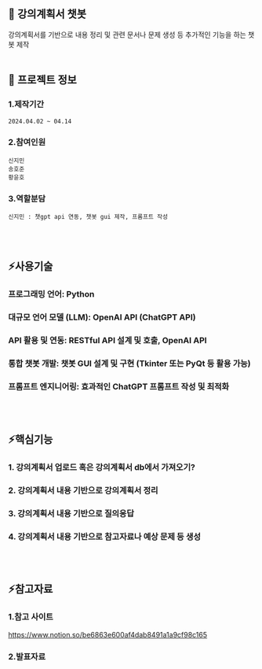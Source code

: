 

<!--## Hi there 👋
**jiminnnnnn/jiminnnnnn** is a ✨ _special_ ✨ repository because its `README.md` (this file) appears on your GitHub profile.

Here are some ideas to get you started:

- 🔭 I’m currently working on ...
- 🌱 I’m currently learning ...
- 👯 I’m looking to collaborate on ...
- 🤔 I’m looking for help with ...
- 💬 Ask me about ...
- 📫 How to reach me: ...
- 😄 Pronouns: ...
- ⚡ Fun fact: ...
-->


## 👋 강의계획서 챗봇
강의계획서를 기반으로 내용 정리 및 관련 문서나 문제 생성 등 추가적인 기능을 하는 챗봇 제작
<br/>
<br/>

## 🌱 프로젝트 정보
### 1.제작기간
	2024.04.02 ~ 04.14
### 2.참여인원
	신지민
 	송호준
  	황윤호
### 3.역할분담
	신지민 : 챗gpt api 연동, 챗봇 gui 제작, 프롬프트 작성
<br/>
<br/>

## ⚡사용기술
### 프로그래밍 언어: Python 
### 대규모 언어 모델 (LLM): OpenAI API (ChatGPT API) 
### API 활용 및 연동: RESTful API 설계 및 호출, OpenAI API 
### 통합 챗봇 개발: 챗봇 GUI 설계 및 구현 (Tkinter 또는 PyQt 등 활용 가능) 
### 프롬프트 엔지니어링: 효과적인 ChatGPT 프롬프트 작성 및 최적화
<br/>
<br/>

## ⚡핵심기능
### 	1. 강의계획서 업로드 혹은 강의계획서 db에서 가져오기?
### 	2. 강의계획서 내용 기반으로 강의계획서 정리
### 	3. 강의계획서 내용 기반으로 질의응답
### 	4. 강의계획서 내용 기반으로 참고자료나 예상 문제 등 생성
<br/>
<br/>

## ⚡참고자료
### 	1.참고 사이트
<https://www.notion.so/be6863e600af4dab8491a1a9cf98c165>
### 	2.발표자료
 
